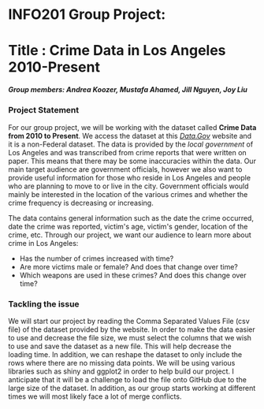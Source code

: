 # INFO201 Group Project:
#  Title : **Crime Data in Los Angeles 2010-Present**
##### Group members: Andrea Koozer, Mustafa Ahamed, Jill Nguyen, Joy Liu


### Project Statement
For our group project, we will be working with the dataset called **Crime Data from 2010 to Present**. We access the dataset at this  [_Data.Gov_](https://catalog.data.gov/dataset/crime-data-from-2010-to-present) website and it is a non-Federal dataset.
 The data is provided by the _local government_ of Los Angeles and was transcribed from crime reports that were written on paper. This means that there may be some inaccuracies within the data. Our main target audience are government officials, however we also want to provide useful information for those who reside in Los Angeles and people who are planning to move to or live in the city. Government officials would mainly be interested in the location of the various crimes and whether the crime frequency is decreasing or increasing.

 The data contains general information such as the date the crime occurred, date the crime was reported, victim's age, victim's gender, location of the crime, etc. Through our project, we want our audience to learn more about crime in Los Angeles:
- Has the number of crimes increased with time?
- Are more victims male or female? And does that change over time?
- Which weapons are used in these crimes? And does this change over time?

### Tackling the issue
We will start our project by reading the Comma Separated Values File (csv file) of the dataset provided by the website. In order to make the data easier to use and decrease the file size, we must select the columns that we wish to use and save the dataset as a new file. This will help decrease the loading time. In addition, we can reshape the dataset to only include the rows where there are no missing data points. We will be using various libraries such as shiny and ggplot2 in order to help build our project. I anticipate that it will be a challenge to load the file onto GitHub due to the large size of the dataset. In addition, as our group starts working at different times we will most likely face a lot of merge conflicts.
